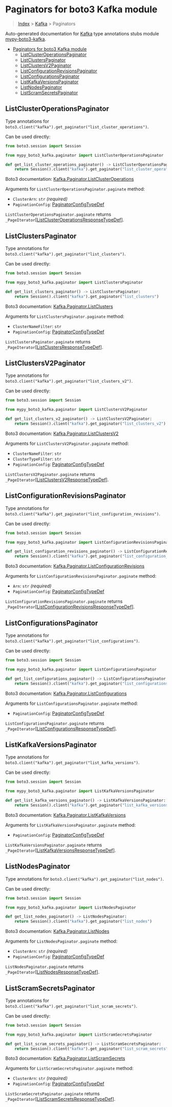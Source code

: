 <a id="paginators-for-boto3-kafka-module"></a>

# Paginators for boto3 Kafka module

> [Index](..) > [Kafka](.) > Paginators

Auto-generated documentation for
[Kafka](https://boto3.amazonaws.com/v1/documentation/api/latest/reference/services/kafka.html#Kafka)
type annotations stubs module
[mypy-boto3-kafka](https://pypi.org/project/mypy-boto3-kafka/).

- [Paginators for boto3 Kafka module](#paginators-for-boto3-kafka-module)
  - [ListClusterOperationsPaginator](#listclusteroperationspaginator)
  - [ListClustersPaginator](#listclusterspaginator)
  - [ListClustersV2Paginator](#listclustersv2paginator)
  - [ListConfigurationRevisionsPaginator](#listconfigurationrevisionspaginator)
  - [ListConfigurationsPaginator](#listconfigurationspaginator)
  - [ListKafkaVersionsPaginator](#listkafkaversionspaginator)
  - [ListNodesPaginator](#listnodespaginator)
  - [ListScramSecretsPaginator](#listscramsecretspaginator)

<a id="listclusteroperationspaginator"></a>

## ListClusterOperationsPaginator

Type annotations for
`boto3.client("kafka").get_paginator("list_cluster_operations")`.

Can be used directly:

```python
from boto3.session import Session

from mypy_boto3_kafka.paginator import ListClusterOperationsPaginator

def get_list_cluster_operations_paginator() -> ListClusterOperationsPaginator:
    return Session().client("kafka").get_paginator("list_cluster_operations")
```

Boto3 documentation:
[Kafka.Paginator.ListClusterOperations](https://boto3.amazonaws.com/v1/documentation/api/latest/reference/services/kafka.html#Kafka.Paginator.ListClusterOperations)

Arguments for `ListClusterOperationsPaginator.paginate` method:

- `ClusterArn`: `str` *(required)*
- `PaginationConfig`:
  [PaginatorConfigTypeDef](./type_defs.md#paginatorconfigtypedef)

`ListClusterOperationsPaginator.paginate` returns
`_PageIterator`\[[ListClusterOperationsResponseTypeDef](./type_defs.md#listclusteroperationsresponsetypedef)\].

<a id="listclusterspaginator"></a>

## ListClustersPaginator

Type annotations for `boto3.client("kafka").get_paginator("list_clusters")`.

Can be used directly:

```python
from boto3.session import Session

from mypy_boto3_kafka.paginator import ListClustersPaginator

def get_list_clusters_paginator() -> ListClustersPaginator:
    return Session().client("kafka").get_paginator("list_clusters")
```

Boto3 documentation:
[Kafka.Paginator.ListClusters](https://boto3.amazonaws.com/v1/documentation/api/latest/reference/services/kafka.html#Kafka.Paginator.ListClusters)

Arguments for `ListClustersPaginator.paginate` method:

- `ClusterNameFilter`: `str`
- `PaginationConfig`:
  [PaginatorConfigTypeDef](./type_defs.md#paginatorconfigtypedef)

`ListClustersPaginator.paginate` returns
`_PageIterator`\[[ListClustersResponseTypeDef](./type_defs.md#listclustersresponsetypedef)\].

<a id="listclustersv2paginator"></a>

## ListClustersV2Paginator

Type annotations for `boto3.client("kafka").get_paginator("list_clusters_v2")`.

Can be used directly:

```python
from boto3.session import Session

from mypy_boto3_kafka.paginator import ListClustersV2Paginator

def get_list_clusters_v2_paginator() -> ListClustersV2Paginator:
    return Session().client("kafka").get_paginator("list_clusters_v2")
```

Boto3 documentation:
[Kafka.Paginator.ListClustersV2](https://boto3.amazonaws.com/v1/documentation/api/latest/reference/services/kafka.html#Kafka.Paginator.ListClustersV2)

Arguments for `ListClustersV2Paginator.paginate` method:

- `ClusterNameFilter`: `str`
- `ClusterTypeFilter`: `str`
- `PaginationConfig`:
  [PaginatorConfigTypeDef](./type_defs.md#paginatorconfigtypedef)

`ListClustersV2Paginator.paginate` returns
`_PageIterator`\[[ListClustersV2ResponseTypeDef](./type_defs.md#listclustersv2responsetypedef)\].

<a id="listconfigurationrevisionspaginator"></a>

## ListConfigurationRevisionsPaginator

Type annotations for
`boto3.client("kafka").get_paginator("list_configuration_revisions")`.

Can be used directly:

```python
from boto3.session import Session

from mypy_boto3_kafka.paginator import ListConfigurationRevisionsPaginator

def get_list_configuration_revisions_paginator() -> ListConfigurationRevisionsPaginator:
    return Session().client("kafka").get_paginator("list_configuration_revisions")
```

Boto3 documentation:
[Kafka.Paginator.ListConfigurationRevisions](https://boto3.amazonaws.com/v1/documentation/api/latest/reference/services/kafka.html#Kafka.Paginator.ListConfigurationRevisions)

Arguments for `ListConfigurationRevisionsPaginator.paginate` method:

- `Arn`: `str` *(required)*
- `PaginationConfig`:
  [PaginatorConfigTypeDef](./type_defs.md#paginatorconfigtypedef)

`ListConfigurationRevisionsPaginator.paginate` returns
`_PageIterator`\[[ListConfigurationRevisionsResponseTypeDef](./type_defs.md#listconfigurationrevisionsresponsetypedef)\].

<a id="listconfigurationspaginator"></a>

## ListConfigurationsPaginator

Type annotations for
`boto3.client("kafka").get_paginator("list_configurations")`.

Can be used directly:

```python
from boto3.session import Session

from mypy_boto3_kafka.paginator import ListConfigurationsPaginator

def get_list_configurations_paginator() -> ListConfigurationsPaginator:
    return Session().client("kafka").get_paginator("list_configurations")
```

Boto3 documentation:
[Kafka.Paginator.ListConfigurations](https://boto3.amazonaws.com/v1/documentation/api/latest/reference/services/kafka.html#Kafka.Paginator.ListConfigurations)

Arguments for `ListConfigurationsPaginator.paginate` method:

- `PaginationConfig`:
  [PaginatorConfigTypeDef](./type_defs.md#paginatorconfigtypedef)

`ListConfigurationsPaginator.paginate` returns
`_PageIterator`\[[ListConfigurationsResponseTypeDef](./type_defs.md#listconfigurationsresponsetypedef)\].

<a id="listkafkaversionspaginator"></a>

## ListKafkaVersionsPaginator

Type annotations for
`boto3.client("kafka").get_paginator("list_kafka_versions")`.

Can be used directly:

```python
from boto3.session import Session

from mypy_boto3_kafka.paginator import ListKafkaVersionsPaginator

def get_list_kafka_versions_paginator() -> ListKafkaVersionsPaginator:
    return Session().client("kafka").get_paginator("list_kafka_versions")
```

Boto3 documentation:
[Kafka.Paginator.ListKafkaVersions](https://boto3.amazonaws.com/v1/documentation/api/latest/reference/services/kafka.html#Kafka.Paginator.ListKafkaVersions)

Arguments for `ListKafkaVersionsPaginator.paginate` method:

- `PaginationConfig`:
  [PaginatorConfigTypeDef](./type_defs.md#paginatorconfigtypedef)

`ListKafkaVersionsPaginator.paginate` returns
`_PageIterator`\[[ListKafkaVersionsResponseTypeDef](./type_defs.md#listkafkaversionsresponsetypedef)\].

<a id="listnodespaginator"></a>

## ListNodesPaginator

Type annotations for `boto3.client("kafka").get_paginator("list_nodes")`.

Can be used directly:

```python
from boto3.session import Session

from mypy_boto3_kafka.paginator import ListNodesPaginator

def get_list_nodes_paginator() -> ListNodesPaginator:
    return Session().client("kafka").get_paginator("list_nodes")
```

Boto3 documentation:
[Kafka.Paginator.ListNodes](https://boto3.amazonaws.com/v1/documentation/api/latest/reference/services/kafka.html#Kafka.Paginator.ListNodes)

Arguments for `ListNodesPaginator.paginate` method:

- `ClusterArn`: `str` *(required)*
- `PaginationConfig`:
  [PaginatorConfigTypeDef](./type_defs.md#paginatorconfigtypedef)

`ListNodesPaginator.paginate` returns
`_PageIterator`\[[ListNodesResponseTypeDef](./type_defs.md#listnodesresponsetypedef)\].

<a id="listscramsecretspaginator"></a>

## ListScramSecretsPaginator

Type annotations for
`boto3.client("kafka").get_paginator("list_scram_secrets")`.

Can be used directly:

```python
from boto3.session import Session

from mypy_boto3_kafka.paginator import ListScramSecretsPaginator

def get_list_scram_secrets_paginator() -> ListScramSecretsPaginator:
    return Session().client("kafka").get_paginator("list_scram_secrets")
```

Boto3 documentation:
[Kafka.Paginator.ListScramSecrets](https://boto3.amazonaws.com/v1/documentation/api/latest/reference/services/kafka.html#Kafka.Paginator.ListScramSecrets)

Arguments for `ListScramSecretsPaginator.paginate` method:

- `ClusterArn`: `str` *(required)*
- `PaginationConfig`:
  [PaginatorConfigTypeDef](./type_defs.md#paginatorconfigtypedef)

`ListScramSecretsPaginator.paginate` returns
`_PageIterator`\[[ListScramSecretsResponseTypeDef](./type_defs.md#listscramsecretsresponsetypedef)\].
